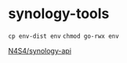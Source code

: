 # synology-tools


`cp env-dist env`
`chmod go-rwx env`





[N4S4/synology-api](https://github.com/N4S4/synology-api)
